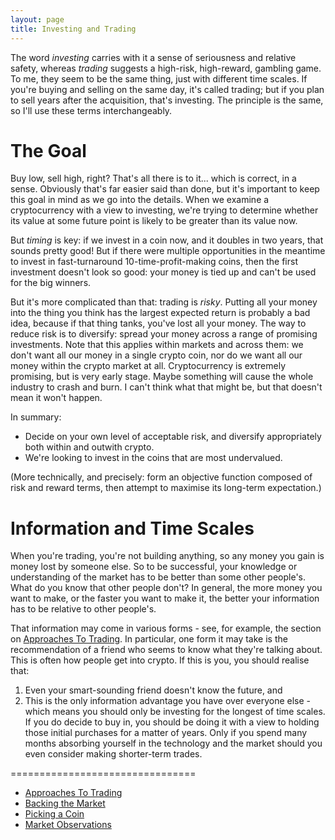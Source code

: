 ```yaml
---
layout: page
title: Investing and Trading
---
```


The word *investing* carries with it a sense of seriousness and relative safety, whereas *trading* suggests a high-risk, high-reward, gambling game.
To me, they seem to be the same thing, just with different time scales. If
you're buying and selling on the same day, it's called trading; but if you plan
to sell years after the acquisition, that's investing. The principle is the
same, so I'll use these terms interchangeably.

The Goal
========

Buy low, sell high, right? That's all there is to it... which is correct, in a
sense. Obviously that's far easier said than done, but it's important to keep
this goal in mind as we go into the details. When we examine a cryptocurrency
with a view to investing, we're trying to determine whether its value at some
future point is likely to be greater than its value now.

But *timing* is key: if we invest in a coin now, and it doubles in two years,
that sounds pretty good! But if there were multiple opportunities in the
meantime to invest in fast-turnaround 10-time-profit-making coins, then the
first investment doesn't look so good: your money is tied up and can't be used
for the big winners.

But it's more complicated than that: trading is *risky*. Putting all your money
into the thing you think has the largest expected return is probably a bad
idea, because if that thing tanks, you've lost all your money. The way to
reduce risk is to diversify: spread your money across a range of promising
investments. Note that this applies within markets and across them: we don't
want all our money in a single crypto coin, nor do we want all our money within
the crypto market at all. Cryptocurrency is extremely promising, but is very
early stage. Maybe something will cause the whole industry to crash and burn.
I can't think what that might be, but that doesn't mean it won't happen.

In summary:
* Decide on your own level of acceptable risk, and diversify appropriately
  both within and outwith crypto.
* We're looking to invest in the coins that are most undervalued.

(More technically, and precisely: form an objective function composed of risk
and reward terms, then attempt to maximise its long-term expectation.)

Information and Time Scales
===========================

When you're trading, you're not building anything, so any money you gain is
money lost by someone else. So to be successful, your knowledge or
understanding of the market has to be better than some other people's. What do
you know that other people don't? In general, the more money you want to make,
or the faster you want to make it, the better your information has to be
relative to other people's.

That information may come in various forms - see, for example, the section on
[Approaches To Trading](./1_approaches). In particular, one form it may take is
the recommendation of a friend who seems to know what they're talking about.
This is often how people get into crypto. If this is you, you should realise
that:
1. Even your smart-sounding friend doesn't know the future, and
2. This is the only information advantage you have over everyone else - which
   means you should only be investing for the longest of time scales. If you
   do decide to buy in, you should be doing it with a view to holding those
   initial purchases for a matter of years. Only if you spend many months
   absorbing yourself in the technology and the market should you even consider
   making shorter-term trades.

================================

* [Approaches To Trading](./1_approaches)
* [Backing the Market](./2_backing_the_market)
* [Picking a Coin](./3_picking_a_coin)
* [Market Observations](./4_market_observations)
